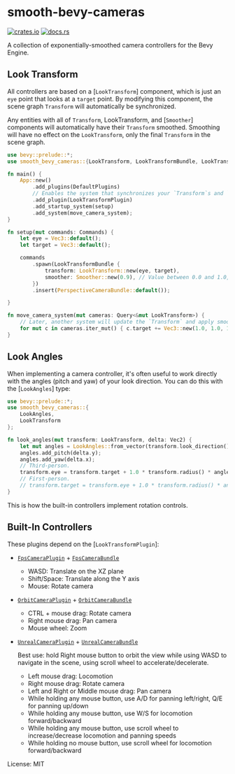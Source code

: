 # smooth-bevy-cameras

[![crates.io](https://img.shields.io/crates/v/smooth_bevy_cameras)](https://crates.io/crates/smooth_bevy_cameras)
[![docs.rs](https://docs.rs/smooth-bevy-cameras/badge.svg)](https://docs.rs/smooth-bevy-cameras)

A collection of exponentially-smoothed camera controllers for the Bevy
Engine.

## Look Transform

All controllers are based on a [`LookTransform`] component, which is just an
`eye` point that looks at a `target` point. By modifying this component, the
scene graph `Transform` will automatically be synchronized.

Any entities with all of `Transform`, LookTransform, and [`Smoother`]
components will automatically have their `Transform` smoothed. Smoothing
will have no effect on the `LookTransform`, only the final `Transform` in
the scene graph.

```rust
use bevy::prelude::*;
use smooth_bevy_cameras::{LookTransform, LookTransformBundle, LookTransformPlugin, Smoother};

fn main() {
    App::new()
        .add_plugins(DefaultPlugins)
        // Enables the system that synchronizes your `Transform`s and `LookTransform`s.
        .add_plugin(LookTransformPlugin)
        .add_startup_system(setup)
        .add_system(move_camera_system);
}

fn setup(mut commands: Commands) {
    let eye = Vec3::default();
    let target = Vec3::default();

    commands
        .spawn(LookTransformBundle {
            transform: LookTransform::new(eye, target),
            smoother: Smoother::new(0.9), // Value between 0.0 and 1.0, higher is smoother.
        })
        .insert(PerspectiveCameraBundle::default());

}

fn move_camera_system(mut cameras: Query<&mut LookTransform>) {
    // Later, another system will update the `Transform` and apply smoothing automatically.
    for mut c in cameras.iter_mut() { c.target += Vec3::new(1.0, 1.0, 1.0); }
}
```

## Look Angles

When implementing a camera controller, it's often useful to work directly
with the angles (pitch and yaw) of your look direction. You can do this with
the [`LookAngles`] type:

```rust
use bevy::prelude::*;
use smooth_bevy_cameras::{
    LookAngles,
    LookTransform
};

fn look_angles(mut transform: LookTransform, delta: Vec2) {
    let mut angles = LookAngles::from_vector(transform.look_direction().unwrap());
    angles.add_pitch(delta.y);
    angles.add_yaw(delta.x);
    // Third-person.
    transform.eye = transform.target + 1.0 * transform.radius() * angles.unit_vector();
    // First-person.
    // transform.target = transform.eye + 1.0 * transform.radius() * angles.unit_vector();
}
```

This is how the built-in controllers implement rotation controls.

## Built-In Controllers

These plugins depend on the [`LookTransformPlugin`]:

- [`FpsCameraPlugin`](crate::controllers::fps::FpsCameraPlugin) +
  [`FpsCameraBundle`](crate::controllers::fps::FpsCameraBundle)
  - WASD: Translate on the XZ plane
  - Shift/Space: Translate along the Y axis
  - Mouse: Rotate camera
- [`OrbitCameraPlugin`](crate::controllers::orbit::OrbitCameraPlugin) +
  [`OrbitCameraBundle`](crate::controllers::orbit::OrbitCameraBundle)
  - CTRL + mouse drag: Rotate camera
  - Right mouse drag: Pan camera
  - Mouse wheel: Zoom
- [`UnrealCameraPlugin`](crate::controllers::unreal::UnrealCameraPlugin) +
  [`UnrealCameraBundle`](crate::controllers::unreal::UnrealCameraBundle)

  Best use: hold Right mouse button to orbit the view while using WASD to
  navigate in the scene, using scroll wheel to accelerate/decelerate.
  - Left mouse drag: Locomotion
  - Right mouse drag: Rotate camera
  - Left and Right or Middle mouse drag: Pan camera
  - While holding any mouse button, use A/D for panning left/right, Q/E for
    panning up/down
  - While holding any mouse button, use W/S for locomotion forward/backward
  - While holding any mouse button, use scroll wheel to increase/decrease
    locomotion and panning speeds
  - While holding no mouse button, use scroll wheel for locomotion
    forward/backward

License: MIT
